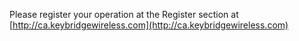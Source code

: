 Please register your operation at the Register section at [http://ca.keybridgewireless.com](http://ca.keybridgewireless.com)

